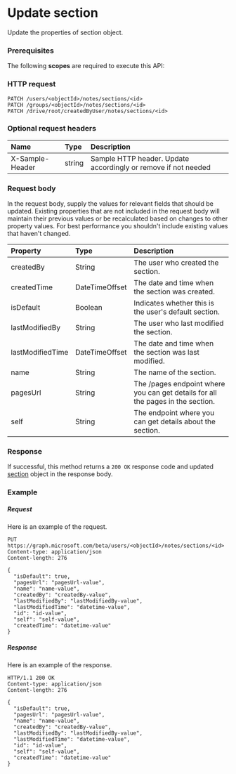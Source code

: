 # Update section

Update the properties of section object.
### Prerequisites
The following **scopes** are required to execute this API: 
### HTTP request
<!-- { "blockType": "ignored" } -->
```http
PATCH /users/<objectId>/notes/sections/<id>
PATCH /groups/<objectId>/notes/sections/<id>
PATCH /drive/root/createdByUser/notes/sections/<id>
```
### Optional request headers
| Name       | Type | Description|
|:-----------|:------|:----------|
| X-Sample-Header  | string  | Sample HTTP header. Update accordingly or remove if not needed|

### Request body
In the request body, supply the values for relevant fields that should be updated. Existing properties that are not included in the request body will maintain their previous values or be recalculated based on changes to other property values. For best performance you shouldn't include existing values that haven't changed.

| Property	   | Type	|Description|
|:---------------|:--------|:----------|
|createdBy|String|The user who created the section. |
|createdTime|DateTimeOffset|The date and time when the section was created. |
|isDefault|Boolean|Indicates whether this is the user's default section.|
|lastModifiedBy|String|The user who last modified the section. |
|lastModifiedTime|DateTimeOffset|The date and time when the section was last modified. |
|name|String|The name of the section. |
|pagesUrl|String|The /pages endpoint where you can get details for all the pages in the section.|
|self|String|The endpoint where you can get details about the section. |

### Response
If successful, this method returns a `200 OK` response code and updated [section](../resources/section.md) object in the response body.
### Example
##### Request
Here is an example of the request.
<!-- {
  "blockType": "request",
  "name": "update_section"
}-->
```http
PUT https://graph.microsoft.com/beta/users/<objectId>/notes/sections/<id>
Content-type: application/json
Content-length: 276

{
  "isDefault": true,
  "pagesUrl": "pagesUrl-value",
  "name": "name-value",
  "createdBy": "createdBy-value",
  "lastModifiedBy": "lastModifiedBy-value",
  "lastModifiedTime": "datetime-value",
  "id": "id-value",
  "self": "self-value",
  "createdTime": "datetime-value"
}
```
##### Response
Here is an example of the response.
<!-- {
  "blockType": "response",
  "truncated": false,
  "@odata.type": "microsoft.graph.section"
} -->
```http
HTTP/1.1 200 OK
Content-type: application/json
Content-length: 276

{
  "isDefault": true,
  "pagesUrl": "pagesUrl-value",
  "name": "name-value",
  "createdBy": "createdBy-value",
  "lastModifiedBy": "lastModifiedBy-value",
  "lastModifiedTime": "datetime-value",
  "id": "id-value",
  "self": "self-value",
  "createdTime": "datetime-value"
}
```

<!-- uuid: 8fcb5dbc-d5aa-4681-8e31-b001d5168d79
2015-10-25 14:57:30 UTC -->
<!-- {
  "type": "#page.annotation",
  "description": "Update section",
  "keywords": "",
  "section": "documentation",
  "tocPath": ""
}-->